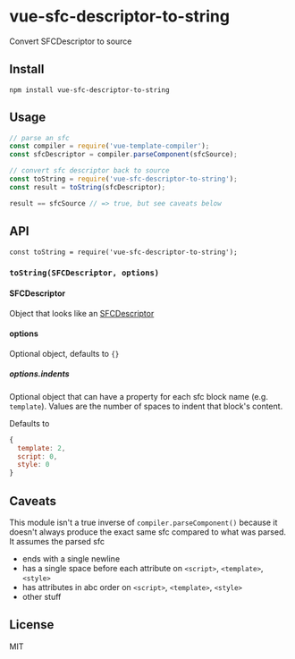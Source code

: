 # vue-sfc-descriptor-to-string

Convert SFCDescriptor to source

## Install

`npm install vue-sfc-descriptor-to-string`

## Usage

```js
// parse an sfc
const compiler = require('vue-template-compiler');
const sfcDescriptor = compiler.parseComponent(sfcSource);

// convert sfc descriptor back to source
const toString = require('vue-sfc-descriptor-to-string');
const result = toString(sfcDescriptor);

result == sfcSource // => true, but see caveats below
```

## API

`const toString = require('vue-sfc-descriptor-to-string');`

### `toString(SFCDescriptor, options)`

#### SFCDescriptor

Object that looks like an [SFCDescriptor](https://github.com/vuejs/vue/blob/dev/flow/compiler.js#L177)

#### options

Optional object, defaults to `{}`

##### options.indents

Optional object that can have a property for each sfc block name (e.g. `template`). Values are the number of spaces to indent that block's content.

Defaults to

```js
{
  template: 2,
  script: 0,
  style: 0
}
```

## Caveats

This module isn't a true inverse of `compiler.parseComponent()` because it doesn't always produce the exact same sfc compared to what was parsed. It assumes the parsed sfc

- ends with a single newline
- has a single space before each attribute on `<script>`, `<template>`, `<style>`
- has attributes in abc order on `<script>`, `<template>`, `<style>`
- other stuff

## License

MIT